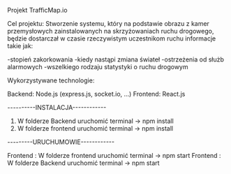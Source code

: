 Projekt TrafficMap.io

Cel projektu: Stworzenie systemu, który na podstawie obrazu z kamer przemysłowych zainstalowanych na skrzyżowaniach ruchu drogowego, będzie dostarczał w czasie rzeczywistym uczestnikom ruchu informacje takie jak: 

-stopień zakorkowania
-kiedy nastąpi zmiana świateł
-ostrzeżenia od służb alarmowych
-wszelkiego rodzaju statystyki o ruchu drogowym

Wykorzystywane technologie:

Backend: Node.js (express.js, socket.io, ...)
Frontend: React.js



----------INSTALACJA------------

1. W folderze Backend uruchomić terminal -> npm install
2. W folderze frontend uruchomić terminal -> npm install


---------URUCHUMOWIE------------

Frontend : W folderze frontend uruchomić terminal -> npm start
Frontend : W folderze Backend uruchomić terminal -> npm start